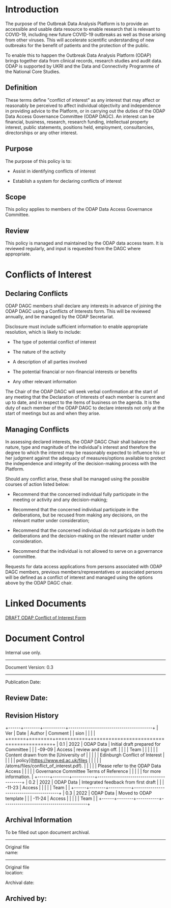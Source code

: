 # Introduction

The purpose of the Outbreak Data Analysis Platform is to provide an
accessible and usable data resource to enable research that is relevant
to COVID-19, including new future COVID-19 outbreaks as well as those
arising from other viruses. This will accelerate scientific
understanding of new outbreaks for the benefit of patients and the
protection of the public.

To enable this to happen the Outbreak Data Analysis Platform (ODAP)
brings together data from clinical records, research studies and audit
data. ODAP is supported by UKRI and the Data and Connectivity Programme
of the National Core Studies.

## Definition

These terms define \"conflict of interest\" as any interest that may
affect or reasonably be perceived to affect individual objectivity and
independence in providing advice to the Platform, or in carrying out the
duties of the ODAP Data Access Governance Committee (ODAP DAGC). An
interest can be financial, business, research, research funding,
intellectual property interest, public statements, positions held,
employment, consultancies, directorships or any other interest.

## Purpose

The purpose of this policy is to:

-   Assist in identifying conflicts of interest

-   Establish a system for declaring conflicts of interest

## Scope

This policy applies to members of the ODAP Data Access Governance
Committee.

## Review

This policy is managed and maintained by the ODAP data access team. It
is reviewed regularly, and input is requested from the DAGC where
appropriate.

# Conflicts of Interest

## Declaring Conflicts 

ODAP DAGC members shall declare any interests in advance of joining the
ODAP DAGC using a Conflicts of Interests form. This will be reviewed
annually, and be managed by the ODAP Secretariat.

Disclosure must include sufficient information to enable appropriate
resolution, which is likely to include:

-   The type of potential conflict of interest

-   The nature of the activity

-   A description of all parties involved

-   The potential financial or non-financial interests or benefits

-   Any other relevant information

The Chair of the ODAP DAGC will seek verbal confirmation at the start of
any meeting that the Declaration of Interests of each member is current
and up to date, and in respect to the items of business on the agenda.
It is the duty of each member of the ODAP DAGC to declare interests not
only at the start of meetings but as and when they arise.

## Managing Conflicts

In assessing declared interests, the ODAP DAGC Chair shall balance the
nature, type and magnitude of the individual's interest and therefore
the degree to which the interest may be reasonably expected to influence
his or her judgment against the adequacy of measures/options available
to protect the independence and integrity of the decision-making process
with the Platform.

Should any conflict arise, these shall be managed using the possible
courses of action listed below:

-   Recommend that the concerned individual fully participate in the
    meeting or activity and any decision-making;

-   Recommend that the concerned individual participate in the
    deliberations, but be recused from making any decisions, on the
    relevant matter under consideration;

-   Recommend that the concerned individual do not participate in both
    the deliberations and the decision-making on the relevant matter
    under consideration.

-   Recommend that the individual is not allowed to serve on a
    governance committee.

Requests for data access applications from persons associated with ODAP
DAGC members, previous members/representatives or associated persons
will be defined as a conflict of interest and managed using the options
above by the ODAP DAGC chair.

# Linked Documents

[DRAFT ODAP Conflict of Interest
Form](https://uoe.sharepoint.com/sites/ISARIC4C/DataInfrastructureAndGovernance/ODAP/_documents/Archive/SOPs/DRAFT_ODAP_ConflictofInterest_Form%20v0.1.docx)

# Document Control

Internal use only.

  -----------------------------------------------------------------------
  Document Version: 0.3
  ----------------- -----------------------------------------------------
  Publication Date: 

  Review Date:      
  -----------------------------------------------------------------------

## Revision History

+------+--------+-----------+-----------------------------------------+
| Ver  | Date   | Author    | Comment                                 |
| sion |        |           |                                         |
+======+========+===========+=========================================+
| 0.1  | 2022   | ODAP Data | Initial draft prepared for Committee    |
|      | -09-09 | Access    | review and sign off.                    |
|      |        | Team      |                                         |
|      |        |           | Content drawn from the [University of   |
|      |        |           | Edinburgh Conflict of Interest          |
|      |        |           | policy](https://www.ed.ac.uk/files      |
|      |        |           | /atoms/files/conflict_of_interest.pdf). |
|      |        |           | Please refer to the ODAP Data Access    |
|      |        |           | Governance Committee Terms of Reference |
|      |        |           | for more information.                   |
+------+--------+-----------+-----------------------------------------+
| 0.2  | 2022   | ODAP Data | Integrated feedback from first draft    |
|      | -11-23 | Access    |                                         |
|      |        | Team      |                                         |
+------+--------+-----------+-----------------------------------------+
| 0.3  | 2022   | ODAP Data | Moved to ODAP template                  |
|      | -11-24 | Access    |                                         |
|      |        | Team      |                                         |
+------+--------+-----------+-----------------------------------------+

## Archival Information

To be filled out upon document archival.

  -----------------------------------------------------------------------
  Original file     
  name:             
  ----------------- -----------------------------------------------------
  Original file     
  location:         

  Archival date:    

  Archived by:      
  -----------------------------------------------------------------------
